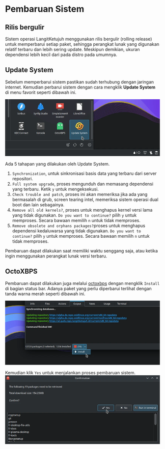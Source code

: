 # Pembaruan Sistem

## Rilis bergulir

Sistem operasi LangitKetujuh menggunakan rilis bergulir (rolling release) untuk memperbarui setiap paket, sehingga perangkat lunak yang digunakan relatif terbaru dan lebih sering update. Meskipun demikian, ukuran dependensi lebih kecil dari pada distro pada umumnya.

## Update System

Sebelum memperbarui sistem pastikan sudah terhubung dengan jaringan internet. Kemudian perbarui sistem dengan cara mengklik **Update System** di menu favorit seperti dibawah ini.

![Update System LangitKetujuh OS](../media/image/update-system-langitketujuh-id.webp)

Ada 5 tahapan yang dilakukan oleh Update System.

1. `Synchronization`, untuk sinkronisasi basis data yang terbaru dari server repositori.
2. `Full system upgrade`, proses mengunduh dan memasang dependensi yang terbaru. Ketik `y` untuk mengeksekusi.
3. `Check trouble and patch`, proses ini akan memeriksa jika ada yang bermasalah di grub, screen tearing intel, memeriksa sistem operasi dual boot dan lain sebagainya.
4. `Remove all old kernels?`, proses untuk menghapus kernel versi lama yang tidak digunakan. `Do you want to continue?` pilih `y` untuk memproses. Secara bawaan memilih `n` untuk tidak memproses.
5. `Remove obsolete and orphans packages?`proses untuk menghapus dependensi kedaluwarsa yang tidak digunakan. `Do you want to continue?` pilih `y` untuk memproses. Secara bawaan memilih `n` untuk tidak memproses.

Pembaruan dapat dilakukan saat memiliki waktu senggang saja, atau ketika ingin menggunakan perangkat lunak versi terbaru.

## OctoXBPS

Pembaruan dapat dilakukan juga melalui [octoxbps](../aplikasi/perkakas/octoxbps.md) dengan mengklik `Install` di bagian status bar. Adanya paket yang perlu diperbarui terlihat dengan tanda warna merah seperti dibawah ini.

![OctoXBPS Update LangitKetujuh OS](../media/image/octoxbps-update-langitketujuh-id.webp)

Kemudian klik `Yes` untuk menjalankan proses pembaruan sistem.
![OctoXBPS Update Confirmation LangitKetujuh OS](../media/image/octoxbps-confirmation-langitketujuh-id.webp)
